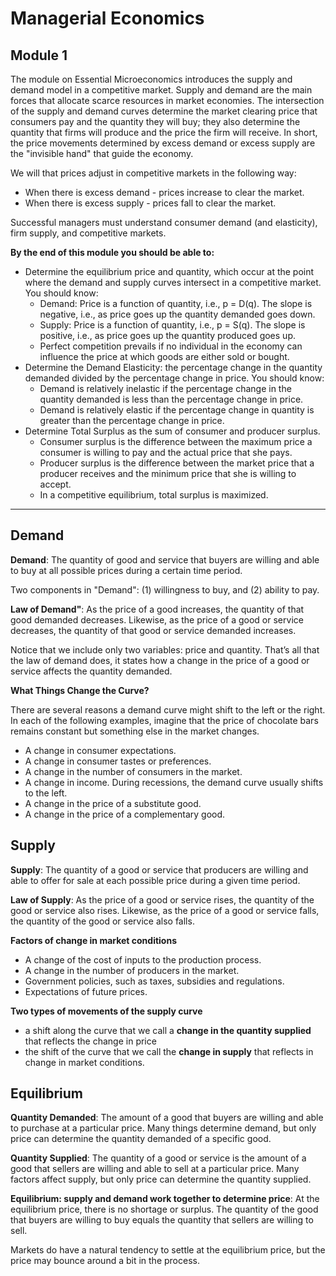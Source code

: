 # Managerial Economics

## Module 1

The module on Essential Microeconomics introduces the supply and demand model in a competitive market. Supply and demand are the main forces that allocate scarce resources in market economies. The intersection of the supply and demand curves determine the market clearing price that consumers pay and the quantity they will buy; they also determine the quantity that firms will produce and the price the firm will receive. In short, the price movements determined by excess demand or excess supply are the "invisible hand" that guide the economy.

We will that prices adjust in competitive markets in the following way:

- When there is excess demand - prices increase to clear the market.
- When there is excess supply - prices fall to clear the market.

Successful managers must understand consumer demand (and elasticity), firm supply, and competitive markets.

**By the end of this module you should be able to:**

- Determine the equilibrium price and quantity, which occur at the point where the demand and supply curves intersect in a competitive market. You should know:
  - Demand: Price is a function of quantity, i.e., p = D(q). The slope is negative, i.e., as price goes up the quantity demanded goes down.
  - Supply: Price is a function of quantity, i.e., p = S(q). The slope is positive, i.e., as price goes up the quantity produced goes up.
  - Perfect competition prevails if no individual in the economy can influence the price at which goods are either sold or bought.
- Determine the Demand Elasticity: the percentage change in the quantity demanded divided by the percentage change in price. You should know:
  - Demand is relatively inelastic if the percentage change in the quantity demanded is less than the percentage change in price.
  - Demand is relatively elastic if the percentage change in quantity is greater than the percentage change in price.
- Determine Total Surplus as the sum of consumer and producer surplus.
  - Consumer surplus is the difference between the maximum price a consumer is willing to pay and the actual price that she pays.
  - Producer surplus is the difference between the market price that a producer receives and the minimum price that she is willing to accept.
  - In a competitive equilibrium, total surplus is maximized.

---

## Demand

**Demand**: The quantity of good and service that buyers are willing and able to buy at all possible prices during a certain time period.

Two components in "Demand": (1) willingness to buy, and (2) ability to pay.

**Law of Demand"**: As the price of a good increases, the quantity of that good demanded decreases. Likewise, as the price of a good or service decreases, the quantity of that good or service demanded increases.

Notice that we include only two variables: price and quantity. That’s all that the law of demand does, it states how a change in the price of a good or service affects the quantity demanded.

**What Things Change the Curve?**

There are several reasons a demand curve might shift to the left or the right. In each of the following examples, imagine that the price of chocolate bars remains constant but something else in the market changes.

- A change in consumer expectations.
- A change in consumer tastes or preferences.
- A change in the number of consumers in the market.
- A change in income. During recessions, the demand curve usually shifts to the left.
- A change in the price of a substitute good.
- A change in the price of a complementary good.

## Supply

**Supply**: The quantity of a good or service that producers are willing and able to offer for sale at each possible price during a given time period.

**Law of Supply**: As the price of a good or service rises, the quantity of the good or service also rises. Likewise, as the price of a good or service falls, the quantity of the good or service also falls.

**Factors of change in market conditions**

- A change of the cost of inputs to the production process.
- A change in the number of producers in the market.
- Government policies, such as taxes, subsidies and regulations.
- Expectations of future prices.

**Two types of movements of the supply curve**

- a shift along the curve that we call a **change in the quantity supplied** that reflects the change in price
- the shift of the curve that we call the **change in supply** that reflects in change in market conditions.

## Equilibrium

**Quantity Demanded**: The amount of a good that buyers are willing and able to purchase at a particular price. Many things determine demand, but only price can determine the quantity demanded of a specific good.

**Quantity Supplied**: The quantity of a good or service is the amount of a good that sellers are willing and able to sell at a particular price. Many factors affect supply, but only price can determine the quantity supplied.

**Equilibrium: supply and demand work together to determine price**: At the equilibrium price, there is no shortage or surplus. The quantity of the good that buyers are willing to buy equals the quantity that sellers are willing to sell.

Markets do have a natural tendency to settle at the equilibrium price, but the price may bounce around a bit in the process.
